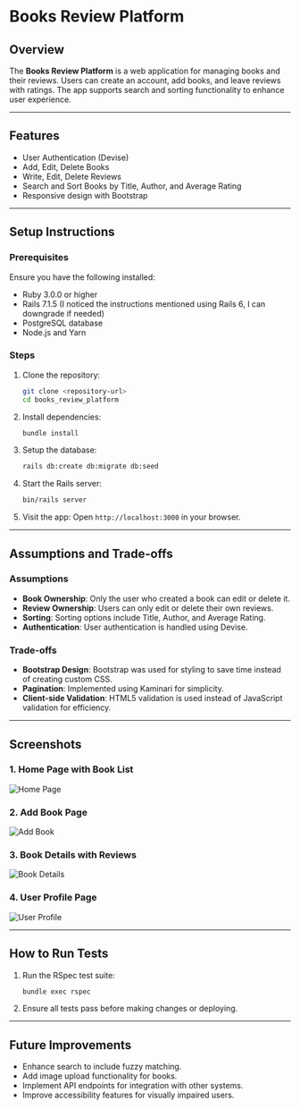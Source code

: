 # Books Review Platform

## Overview

The **Books Review Platform** is a web application for managing books and their reviews. Users can create an account, add books, and leave reviews with ratings. The app supports search and sorting functionality to enhance user experience.

---

## Features

- User Authentication (Devise)
- Add, Edit, Delete Books
- Write, Edit, Delete Reviews
- Search and Sort Books by Title, Author, and Average Rating
- Responsive design with Bootstrap

---

## Setup Instructions

### Prerequisites

Ensure you have the following installed:

- Ruby 3.0.0 or higher
- Rails 7.1.5 (I noticed the instructions mentioned using Rails 6, I can downgrade if needed)
- PostgreSQL database
- Node.js and Yarn

### Steps

1. Clone the repository:

   ```bash
   git clone <repository-url>
   cd books_review_platform
   ```

2. Install dependencies:

   ```bash
   bundle install
   ```

3. Setup the database:

   ```bash
   rails db:create db:migrate db:seed
   ```

4. Start the Rails server:

   ```bash
   bin/rails server
   ```

5. Visit the app:
   Open `http://localhost:3000` in your browser.

---

## Assumptions and Trade-offs

### Assumptions

- **Book Ownership**: Only the user who created a book can edit or delete it.
- **Review Ownership**: Users can only edit or delete their own reviews.
- **Sorting**: Sorting options include Title, Author, and Average Rating.
- **Authentication**: User authentication is handled using Devise.

### Trade-offs

- **Bootstrap Design**: Bootstrap was used for styling to save time instead of creating custom CSS.
- **Pagination**: Implemented using Kaminari for simplicity.
- **Client-side Validation**: HTML5 validation is used instead of JavaScript validation for efficiency.

---

## Screenshots

### 1. Home Page with Book List

![Home Page](screenshots/home-screen.png)

### 2. Add Book Page

![Add Book](screenshots/create-book.png)

### 3. Book Details with Reviews

![Book Details](screenshots/book-show.png)

### 4. User Profile Page

![User Profile](screenshots/profile.png)

---

## How to Run Tests

1. Run the RSpec test suite:

   ```bash
   bundle exec rspec
   ```

2. Ensure all tests pass before making changes or deploying.

---

## Future Improvements

- Enhance search to include fuzzy matching.
- Add image upload functionality for books.
- Implement API endpoints for integration with other systems.
- Improve accessibility features for visually impaired users.
